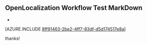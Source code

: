 ## OpenLocalization Workflow Test MarkDown
* 

[AZURE.INCLUDE [8ff91463-2be2-4ff7-83df-d5d174517e8a](calleeMd1.md)]

 
thanks!